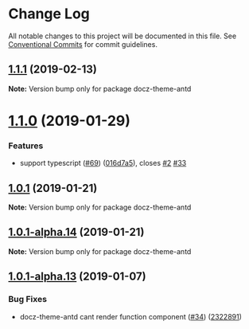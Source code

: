# Change Log

All notable changes to this project will be documented in this file.
See [Conventional Commits](https://conventionalcommits.org) for commit guidelines.

## [1.1.1](https://github.com/umijs/umi-plugin-library/compare/docz-theme-antd@1.1.0...docz-theme-antd@1.1.1) (2019-02-13)

**Note:** Version bump only for package docz-theme-antd





# [1.1.0](https://github.com/umijs/umi-plugin-library/compare/docz-theme-antd@1.0.1...docz-theme-antd@1.1.0) (2019-01-29)


### Features

* support typescript ([#69](https://github.com/umijs/umi-plugin-library/issues/69)) ([016d7a5](https://github.com/umijs/umi-plugin-library/commit/016d7a5)), closes [#2](https://github.com/umijs/umi-plugin-library/issues/2) [#33](https://github.com/umijs/umi-plugin-library/issues/33)





## [1.0.1](https://github.com/umijs/umi-plugin-library/compare/docz-theme-antd@1.0.1-alpha.14...docz-theme-antd@1.0.1) (2019-01-21)

**Note:** Version bump only for package docz-theme-antd





## [1.0.1-alpha.14](https://github.com/umijs/umi-plugin-library/compare/docz-theme-antd@1.0.1-alpha.13...docz-theme-antd@1.0.1-alpha.14) (2019-01-21)

**Note:** Version bump only for package docz-theme-antd





## [1.0.1-alpha.13](https://github.com/umijs/umi-plugin-library/compare/docz-theme-antd@1.0.1-alpha.12...docz-theme-antd@1.0.1-alpha.13) (2019-01-07)


### Bug Fixes

* docz-theme-antd cant render function component ([#34](https://github.com/umijs/umi-plugin-library/issues/34)) ([2322891](https://github.com/umijs/umi-plugin-library/commit/2322891))
